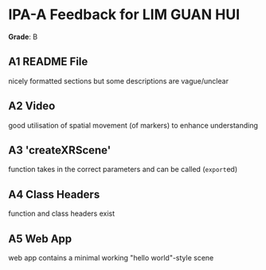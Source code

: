 # IPA-A Feedback for LIM GUAN HUI
**Grade**: B

## A1 README File
nicely formatted sections but some descriptions are vague/unclear

## A2 Video 
good utilisation of spatial movement (of markers) to enhance understanding

## A3 'createXRScene'
function takes in the correct parameters and can be called (`export`ed)

## A4 Class Headers
function and class headers exist

## A5 Web App
web app contains a minimal working "hello world"-style scene
